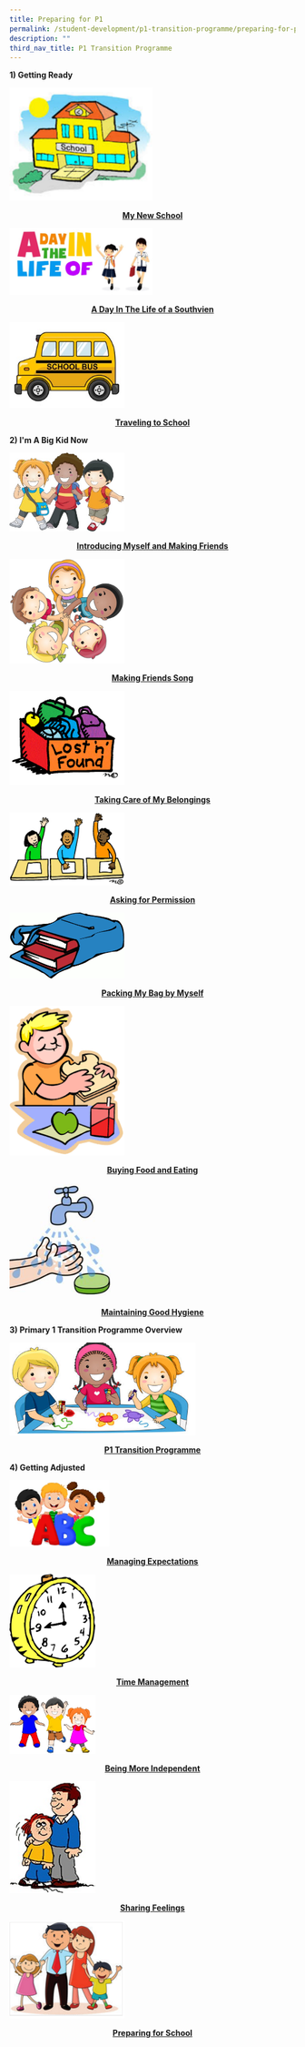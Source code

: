 ```yaml
---
title: Preparing for P1
permalink: /student-development/p1-transition-programme/preparing-for-p1/
description: ""
third_nav_title: P1 Transition Programme
---
```


<p><strong>1) Getting Ready</strong></p>
<img style="width: 50%;" src="/images/mynewschool.png" />
<p style="text-align: center;"><strong><u><a href="https://drive.google.com/file/d/1WqQz7W11aTmSsEeWWu8erhxBgzzD3S5c/view?usp=sharing" target="_blank" rel="noopener">My New School</a></u></strong></p>
<img style="width: 50%;" src="/images/adayinthelife.jpg" />
<p style="text-align: center;"><strong><u><a href="https://drive.google.com/file/d/1l7Fk5p4cujOSgQka3ol-8SJM80TcOnvu/view?usp=sharing" target="_blank" rel="noopener">A Day In The Life of a Southvien</a></u></strong></p>
<img style="width: 40%;" src="/images/travelling.jpg" />
<p style="text-align: center;"><strong><u><a href="https://drive.google.com/file/d/1Sx8Lp9jOw3m0C3tpoQEqGhZZ5LKZzks-/view?usp=sharing" target="_blank" rel="noopener">Traveling to School</a></u></strong></p>
<p><strong>2) I'm A Big Kid Now</strong></p>
<img style="width: 40%;" src="/images/intro.jpg" />
<p style="text-align: center;"><strong><u><a href="https://drive.google.com/file/d/1Ew9PLfWWHJnvAufl3FeDYALtgKXe_qnY/view?usp=sharing" target="_blank" rel="noopener">Introducing Myself and Making Friends</a></u></strong></p>
<img style="width: 40%;" src="/images/make.jpg" />
<p style="text-align: center;"><strong><a href="https://drive.google.com/file/d/1NsWJK6s-21FS5jVpG0icAXwsMzyaxNlq/view?usp=sharing" target="_blank" rel="noopener">Making Friends Song</a></strong></p>
<img style="width: 40%;" src="/images/takecare.gif" />
<p style="text-align: center;"><strong><u><a href="/files/2%20Taking%20Care%20of%20my%20Belongings_v2.pdf" target="_blank" rel="noopener">Taking Care of My Belongings</a></u></strong></p>
<img style="width: 40%;" src="/images/ask.gif" />
<p style="text-align: center;"><strong><u><a href="/files/COMIC%20-%20Asking%20for%20Permission%20-%20Toilet.pdf" target="_blank" rel="noopener">Asking for Permission</a></u></strong></p>
<img style="width: 40%;" src="/images/pack.png" />
<p style="text-align: center;"><strong><u><a href="https://drive.google.com/file/d/1R8vQpeQwG-ISv1kWpr__jB4FMPKOxJvy/view?usp=sharing" target="_blank" rel="noopener">Packing My Bag by Myself</a></u></strong></p>
<img style="width: 40%;" src="/images/buy.png" />
<p style="text-align: center;"><strong><u><a href="https://drive.google.com/file/d/14cdbsC--R7Qb5yzzEALr5941K8LaJVRC/view?usp=sharing" target="_blank" rel="noopener">Buying Food and Eating</a></u></strong></p>
<img style="width: 40%;" src="/images/good.jpg" />
<p style="text-align: center;"><strong><a href="https://drive.google.com/file/d/1p1zRH1RB-gDYx9OUTzQcmAdSfR75xm_E/view?usp=sharing" target="_blank" rel="noopener">Maintaining Good Hygiene </a></strong></p>
<p><strong>3) Primary 1 Transition Programme Overview</strong></p>
<img style="width: 65%;" src="/images/p1transitionprogramme.png" />
<p style="text-align: center;"><strong><u><a href="https://drive.google.com/file/d/15zJfKyBFb0S6ZA35EvSAugccQdiWIx61/view?usp=sharing" target="">P1 Transition Programme</a></u></strong></p>
<p><strong>4) Getting Adjusted</strong></p>
<img style="width: 35%;" src="/images/manage.jpg" />
<p style="text-align: center;"><strong><u><a href="/files/5%20Managing%20Expectations.pdf" target="_blank" rel="noopener">Managing Expectations</a></u></strong></p>
<img style="width: 30%;" src="/images/time.jpg" />
<p style="text-align: center;"><strong><u><a href="/files/5%20tme%20Management.pdf" target="_blank" rel="noopener">Time Management</a></u></strong></p>
<img style="width: 30%;" src="/images/being.jpg" />
<p style="text-align: center;"><strong><u><a href="/files/5%20Being%20More%20Independent.pdf" target="_blank" rel="noopener">Being More Independent</a></u></strong></p>
<img style="width: 30%;" src="/images/share.jpg" />
<p style="text-align: center;"><strong><u><a href="/files/__Sharing%20Feelings_v2.pdf" target="_blank" rel="noopener">Sharing Feelings</a></u></strong></p>
<img style="width: 40%;" src="/images/prepare.png" />
<p style="text-align: center;"><strong><u><a href="/files/Preparing%20for%20School.pdf" target="_blank" rel="noopener">Preparing for School</a></u></strong></p>